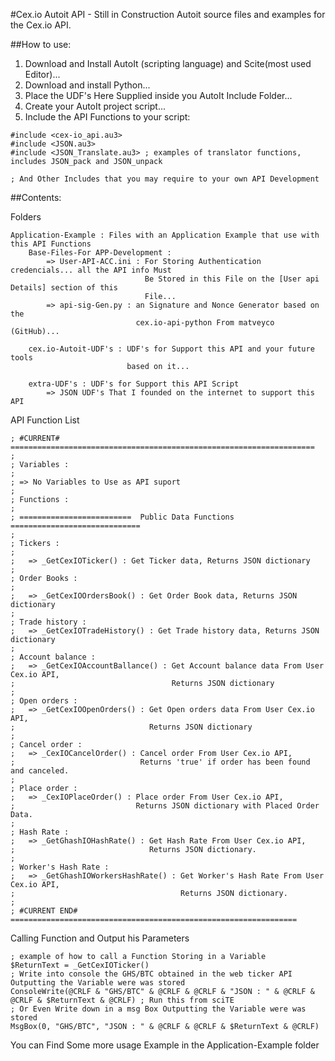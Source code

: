 #Cex.io Autoit API - Still in Construction
Autoit source files and examples for the Cex.io API.

##How to use:
1. Download and Install AutoIt (scripting language) and Scite(most used Editor)...
2. Download and install Python...
3. Place the UDF's Here Supplied inside you AutoIt Include Folder...
4. Create your AutoIt project script...
5. Include the API Functions to your script:

```autoit
#include <cex-io_api.au3>
#include <JSON.au3>
#include <JSON_Translate.au3> ; examples of translator functions, includes JSON_pack and JSON_unpack

; And Other Includes that you may require to your own API Development

```

##Contents:

Folders
```Autoit
Application-Example : Files with an Application Example that use with this API Functions
	Base-Files-For APP-Development : 
		=> User-API-ACC.ini : For Storing Authentication credencials... all the API info Must
							  Be Stored in this File on the [User api Details] section of this
							  File...
		=> api-sig-Gen.py : an Signature and Nonce Generator based on the
							cex.io-api-python From matveyco (GitHub)...
							
	cex.io-Autoit-UDF's : UDF's for Support this API and your future tools 
						  based on it...
						  
	extra-UDF's : UDF's for Support this API Script
		=> JSON UDF's That I founded on the internet to support this API

```

API Function List

```autoit
; #CURRENT# ====================================================================
;
; Variables :
;
; => No Variables to Use as API suport
;
; Functions :
;
; =========================  Public Data Functions =============================
;
; Tickers :
;
; 	=> _GetCexIOTicker() : Get Ticker data, Returns JSON dictionary
;
; Order Books :
;
; 	=> _GetCexIOOrdersBook() : Get Order Book data, Returns JSON dictionary
;
; Trade history :
; 	=> _GetCexIOTradeHistory() : Get Trade history data, Returns JSON dictionary
;
; Account balance :
; 	=> _GetCexIOAccountBallance() : Get Account balance data From User Cex.io API,
;									Returns JSON dictionary
;
; Open orders :
; 	=> _GetCexIOOpenOrders() : Get Open orders data From User Cex.io API,
;							   Returns JSON dictionary
;
; Cancel order :
; 	=> _CexIOCancelOrder() : Cancel order From User Cex.io API,
;							 Returns 'true' if order has been found and canceled.
;
; Place order :
; 	=> _CexIOPlaceOrder() : Place order From User Cex.io API,
;							Returns JSON dictionary with Placed Order Data.
;
; Hash Rate :
; 	=> _GetGhashIOHashRate() : Get Hash Rate From User Cex.io API,
;							   Returns JSON dictionary.
;
; Worker's Hash Rate :
; 	=> _GetGhashIOWorkersHashRate() : Get Worker's Hash Rate From User Cex.io API,
;							   		  Returns JSON dictionary.
;
; #CURRENT END# ================================================================
```

Calling Function and Output his Parameters

```autoit
; example of how to call a Function Storing in a Variable
$ReturnText = _GetCexIOTicker()
; Write into console the GHS/BTC obtained in the web ticker API Outputting the Variable were was stored
ConsoleWrite(@CRLF & "GHS/BTC" & @CRLF & @CRLF & "JSON : " & @CRLF & @CRLF & $ReturnText & @CRLF) ; Run this from sciTE
; Or Even Write down in a msg Box Outputting the Variable were was stored
MsgBox(0, "GHS/BTC", "JSON : " & @CRLF & @CRLF & $ReturnText & @CRLF)
```


You can Find Some more usage Example in the Application-Example folder
